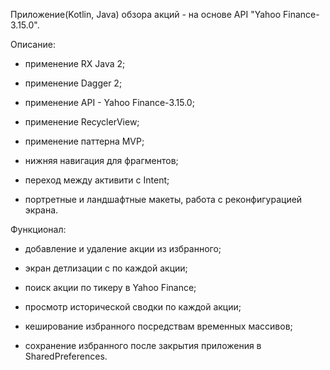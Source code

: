 Приложение(Kotlin, Java) обзора акций - на основе API "Yahoo Finance-3.15.0".

Описание:
  
- применение RX Java 2;

- применение Dagger 2;

- применение API - Yahoo Finance-3.15.0;

- применение RecyclerView;

- применение паттерна MVP;

- нижняя навигация для фрагментов;

- переход между активити с Intent;

- портретные и ландшафтные макеты, работа с реконфигурацией экрана.

Функционал:

- добавление и удаление акции из избранного;

- экран детлизации с по каждой акции;

- поиск акции по тикеру в Yahoo Finance;

- просмотр исторической сводки по каждой акции;

- кеширование избранного посредствам временных массивов;

- сохранение избранного после закрытия приложения в SharedPreferences.

